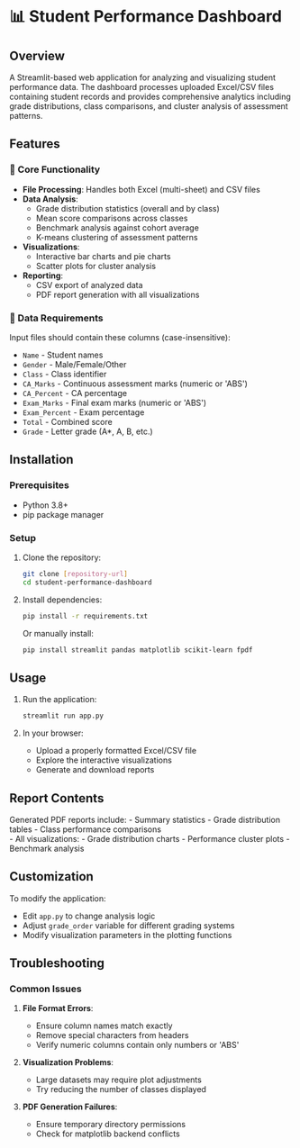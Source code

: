 # 📊 Student Performance Dashboard

## Overview
A Streamlit-based web application for analyzing and visualizing student performance data. The dashboard processes uploaded Excel/CSV files containing student records and provides comprehensive analytics including grade distributions, class comparisons, and cluster analysis of assessment patterns.

## Features

### 📌 Core Functionality
- **File Processing**: Handles both Excel (multi-sheet) and CSV files
- **Data Analysis**:
  - Grade distribution statistics (overall and by class)
  - Mean score comparisons across classes
  - Benchmark analysis against cohort average
  - K-means clustering of assessment patterns
- **Visualizations**:
  - Interactive bar charts and pie charts
  - Scatter plots for cluster analysis
- **Reporting**:
  - CSV export of analyzed data
  - PDF report generation with all visualizations

### 📂 Data Requirements
Input files should contain these columns (case-insensitive):
- `Name` - Student names
- `Gender` - Male/Female/Other
- `Class` - Class identifier
- `CA_Marks` - Continuous assessment marks (numeric or 'ABS')
- `CA_Percent` - CA percentage
- `Exam_Marks` - Final exam marks (numeric or 'ABS')  
- `Exam_Percent` - Exam percentage
- `Total` - Combined score
- `Grade` - Letter grade (A*, A, B, etc.)

## Installation

### Prerequisites
- Python 3.8+
- pip package manager

### Setup
1. Clone the repository:
   ```bash
   git clone [repository-url]
   cd student-performance-dashboard
   ```

2. Install dependencies:
   ```bash
   pip install -r requirements.txt
   ```

   Or manually install:
   ```bash
   pip install streamlit pandas matplotlib scikit-learn fpdf
   ```

## Usage

1. Run the application:
   ```bash
   streamlit run app.py
   ```

2. In your browser:
   - Upload a properly formatted Excel/CSV file
   - Explore the interactive visualizations
   - Generate and download reports

## Report Contents
Generated PDF reports include:
    - Summary statistics
    - Grade distribution tables
    - Class performance comparisons  
    - All visualizations:
        - Grade distribution charts
        - Performance cluster plots
        - Benchmark analysis

## Customization
To modify the application:
- Edit `app.py` to change analysis logic
- Adjust `grade_order` variable for different grading systems
- Modify visualization parameters in the plotting functions

## Troubleshooting

### Common Issues
1. **File Format Errors**:
   - Ensure column names match exactly
   - Remove special characters from headers
   - Verify numeric columns contain only numbers or 'ABS'

2. **Visualization Problems**:
   - Large datasets may require plot adjustments
   - Try reducing the number of classes displayed

3. **PDF Generation Failures**:
   - Ensure temporary directory permissions
   - Check for matplotlib backend conflicts

